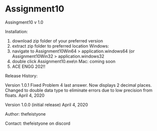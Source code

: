 # Assignment10
Assingment10 v 1.0

Installation:
1) download zip folder of your preferred version
2) extract zip folder to preferred location
Windows:
3) navigate to Assignment10Win64 > application.windows64
	   (or Assignment10Win32 > application.windows32
4) double click Assignment10.exe\n
Mac:
coming soon
5) ACE ENGG 202!!

Release History:

Version 1.0.1
Fixed Problem 4 last answer. Now displays 2 decimal places.
Changed to double data type to eliminate errors due to low precision from floats.
April 4, 2020

Version 1.0.0 (initial release)
April 4, 2020

Author:
thefeistyone

Contact:
thefeistyone on discord
